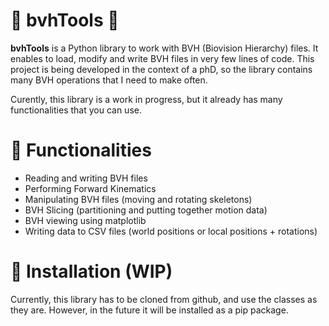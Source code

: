 # 🔧 bvhTools 🔧
**bvhTools** is a Python library to work with BVH (Biovision Hierarchy) files. It enables to load, modify and write BVH files in very few lines of code. This project is being developed in the context of a phD, so the library contains many BVH operations that I need to make often.

Curently, this library is a work in progress, but it already has many functionalities that you can use.

# 🌟 Functionalities
- Reading and writing BVH files
- Performing Forward Kinematics
- Manipulating BVH files (moving and rotating skeletons)
- BVH Slicing (partitioning and putting together motion data)
- BVH viewing using matplotlib
- Writing data to CSV files (world positions or  local positions + rotations)

# 🧰 Installation (WIP)
Currently, this library has to be cloned from github, and use the classes as they are. However, in the future it will be installed as a pip package.